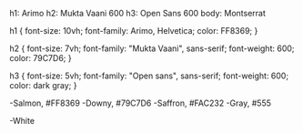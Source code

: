 <!-- Font Specs -->
h1: Arimo
h2: Mukta Vaani 600
h3: Open Sans 600
body: Montserrat


<!-- Header Specs -->
h1 { 
    font-size: 10vh;
    font-family: Arimo, Helvetica;
    color: FF8369;
}

h2 {
    font-size: 7vh;
    font-family: "Mukta Vaani", sans-serif;
    font-weight: 600;
    color: 79C7D6;
}

h3 {
    font-size: 5vh;
    font-family: "Open sans", sans-serif;
    font-weight: 600;
    color: dark gray;
}

<!-- Color Scheme -->
<!-- Fonts -->
-Salmon, #FF8369
-Downy, #79C7D6
-Saffron, #FAC232
-Gray, #555

<!-- Backgrounds -->
-White
